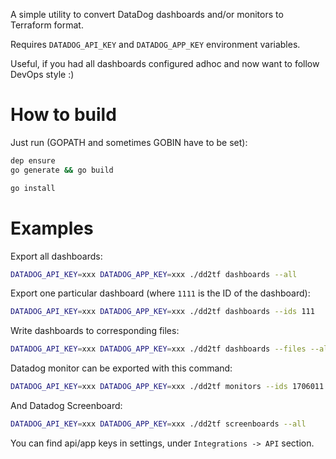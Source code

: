 
A simple utility to convert DataDog dashboards and/or monitors to Terraform format. 

Requires `DATADOG_API_KEY` and `DATADOG_APP_KEY` environment variables.

Useful, if you had all dashboards configured adhoc and now want to follow DevOps style :)

# How to build
Just run (GOPATH and sometimes GOBIN have to be set):
```bash
dep ensure
go generate && go build

go install
```

# Examples
Export all dashboards:
```bash
DATADOG_API_KEY=xxx DATADOG_APP_KEY=xxx ./dd2tf dashboards --all
```

Export one particular dashboard (where `1111` is the ID of the dashboard):
```bash
DATADOG_API_KEY=xxx DATADOG_APP_KEY=xxx ./dd2tf dashboards --ids 111
```

Write dashboards to corresponding files:
```bash
DATADOG_API_KEY=xxx DATADOG_APP_KEY=xxx ./dd2tf dashboards --files --all
```

Datadog monitor can be exported with this command:
```bash
DATADOG_API_KEY=xxx DATADOG_APP_KEY=xxx ./dd2tf monitors --ids 1706011
```

And Datadog Screenboard:
```bash
DATADOG_API_KEY=xxx DATADOG_APP_KEY=xxx ./dd2tf screenboards --all
```

You can find api/app keys in settings, under `Integrations -> API` section.
